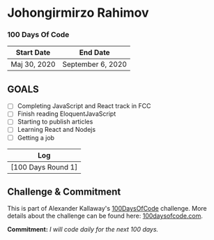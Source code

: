 # Johongirmirzo Rahimov

 

### 100 Days Of Code 
|  Start Date   | End Date     |
| ------------- | ------------ |
| Maj 30, 2020 |   September 6, 2020|
## GOALS
- [ ] Completing JavaScript and React track in FCC
- [ ] Finish reading EloquentJavaScript
- [ ] Starting to publish articles
- [ ] Learning React and Nodejs 
- [ ] Getting a job

| Log  | 
| --- |
| [100 Days Round 1] | 

## Challenge & Commitment
This is part of Alexander Kallaway's [100DaysOfCode](https://github.com/Kallaway/100-days-of-code "the official repo") challenge. More details about the challenge can be found here: [100daysofcode.com](http://100daysofcode.com/ "100daysofcode.com").

**Commitment:** *I will code daily for the next 100 days.*



 
